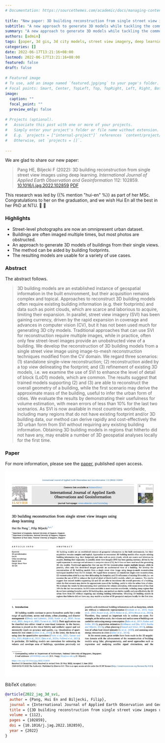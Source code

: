 ```yaml
---
# Documentation: https://sourcethemes.com/academic/docs/managing-content/

title: "New paper: 3D building reconstruction from single street view images using deep learning"
subtitle: "A new approach to generate 3D models while tackling the common issue of obstructed objects in street-level imagery."
summary: "A new approach to generate 3D models while tackling the common issue of obstructed objects in street-level imagery."
authors: [admin]
tags: [paper, 3d gis, 3d city models, street view imagery, deep learning]
categories: []
date: 2022-06-17T13:21:16+08:00
lastmod: 2022-06-17T13:21:16+08:00
featured: false
draft: false

# Featured image
# To use, add an image named `featured.jpg/png` to your page's folder.
# Focal points: Smart, Center, TopLeft, Top, TopRight, Left, Right, BottomLeft, Bottom, BottomRight.
image:
  caption: ""
  focal_point: ""
  preview_only: false

# Projects (optional).
#   Associate this post with one or more of your projects.
#   Simply enter your project's folder or file name without extension.
#   E.g. `projects = ["internal-project"]` references `content/project/deep-learning/index.md`.
#   Otherwise, set `projects = []`.

---
```


We are glad to share our new paper:

> Pang HE, Biljecki F (2022): 3D building reconstruction from single street view images using deep learning. _International Journal of Applied Earth Observation and Geoinformation_ 112: 102859. [<i class="ai ai-doi-square ai"></i> 10.1016/j.jag.2022.102859](https://doi.org/10.1016/j.jag.2022.102859) [<i class="far fa-file-pdf"></i> PDF](/publication/2022-jag-3-d-svi/2022-jag-3-d-svi.pdf)</i> <i class="ai ai-open-access-square ai"></i>

This research was led by {{% mention "hui-en" %}} as part of her MSc.
Congratulations to her on the graduation, and we wish Hui En all the best in her PhD at NTU. :raised_hands: :clap:

### Highlights

+ Street-level photographs are now an omnipresent urban dataset.
+ Buildings are often imaged multiple times, but most photos are obstructed.
+ An approach to generate 3D models of buildings from their single views.
+ The method can be aided by building footprints.
+ The resulting models are usable for a variety of use cases.

### Abstract

The abstract follows.

> 3D building models are an established instance of geospatial information in the built environment, but their acquisition remains complex and topical. Approaches to reconstruct 3D building models often require existing building information (e.g. their footprints) and data such as point clouds, which are scarce and laborious to acquire, limiting their expansion. In parallel, street view imagery (SVI) has been gaining currency, driven by the rapid expansion in coverage and advances in computer vision (CV), but it has not been used much for generating 3D city models. Traditional approaches that can use SVI for reconstruction require multiple images, while in practice, often only few street-level images provide an unobstructed view of a building. We develop the reconstruction of 3D building models from a single street view image using image-to-mesh reconstruction techniques modified from the CV domain. We regard three scenarios: (1) standalone single-view reconstruction; (2) reconstruction aided by a top view delineating the footprint; and (3) refinement of existing 3D models, i.e. we examine the use of SVI to enhance the level of detail of block (LoD1) models, which are common. The results suggest that trained models supporting (2) and (3) are able to reconstruct the overall geometry of a building, while the first scenario may derive the approximate mass of the building, useful to infer the urban form of cities. We evaluate the results by demonstrating their usefulness for volume estimation, with mean errors of less than 10% for the last two scenarios. As SVI is now available in most countries worldwide, including many regions that do not have existing footprint and/or 3D building data, our method can derive rapidly and cost-effectively the 3D urban form from SVI without requiring any existing building information. Obtaining 3D building models in regions that hitherto did not have any, may enable a number of 3D geospatial analyses locally for the first time.

### Paper 

For more information, please see the [paper](/publication/2022-jag-3-d-svi/), published open access. <i class="ai ai-open-access-square ai"></i>

[![](page-one.png)](/publication/2022-jag-3-d-svi/)

BibTeX citation:
```bibtex
@article{2022_jag_3d_svi,
  author = {Pang, Hui En and Biljecki, Filip},
  journal = {International Journal of Applied Earth Observation and Geoinformation},
  title = {{3D building reconstruction from single street view images using deep learning}},
  volume = {112},
  pages = {102859},
  doi = {10.1016/j.jag.2022.102859},
  year = {2022}
}
```
